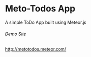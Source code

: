 # Meto-Todos App 

A simple ToDo App built using Meteor.js


###### Demo Site

http://metotodos.meteor.com/


